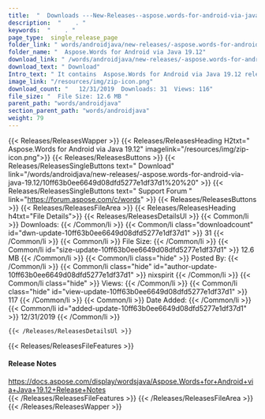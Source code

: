 ```yaml
---
title:  "  Downloads ---New-Releases--aspose.words-for-android-via-java-19.12 . " 
description:  "    . " 
keywords:  "    . " 
page_type:  single_release_page
folder_link: " words/androidjava/new-releases/-aspose.words-for-android-via-java-19.12/"
folder_name: "  Aspose.Words for Android via Java 19.12"
download_link: " /words/androidjava/new-releases/-aspose.words-for-android-via-java-19.12/10ff63b0ee6649d08dfd5277e1df37d1"
download_text: " Download"
Intro_text: " It contains  Aspose.Words for Android via Java 19.12 release."
image_link: "/resources/img/zip-icon.png"
download_count: "   12/31/2019  Downloads: 31  Views: 116"
file_size: "  File Size: 12.6 MB "
parent_path: "words/androidjava"
section_parent_path: "words/androidjava"
weight: 79
---
```


{{< Releases/ReleasesWapper >}}
  {{< Releases/ReleasesHeading H2txt="  Aspose.Words for Android via Java 19.12" imagelink="/resources/img/zip-icon.png">}}
  {{< Releases/ReleasesButtons >}}
    {{< Releases/ReleasesSingleButtons text=" Download" link="/words/androidjava/new-releases/-aspose.words-for-android-via-java-19.12/10ff63b0ee6649d08dfd5277e1df37d1%20%20" >}}
    {{< Releases/ReleasesSingleButtons text=" Support Forum " link="https://forum.aspose.com/c/words" >}}
  {{< Releases/ReleasesButtons >}}
  {{< Releases/ReleasesFileArea >}}
    {{< Releases/ReleasesHeading h4txt="File Details">}}
    {{< Releases/ReleasesDetailsUl >}}
            {{< Common/li  >}} Downloads: {{< /Common/li >}} 
      {{< Common/li class="downloadcount" id="dwn-update-10ff63b0ee6649d08dfd5277e1df37d1" >}} 31 {{< /Common/li >}} 
      {{< Common/li  >}} File Size: {{< /Common/li >}} 
      {{< Common/li id="size-update-10ff63b0ee6649d08dfd5277e1df37d1" >}} 12.6 MB {{< /Common/li >}} 
      {{< Common/li  class="hide" >}} Posted By: {{< /Common/li >}} 
      {{< Common/li class="hide" id="author-update-10ff63b0ee6649d08dfd5277e1df37d1" >}} nixspirit {{< /Common/li >}} 
      {{< Common/li class="hide"  >}} Views: {{< /Common/li >}} 
      {{< Common/li class="hide" id="view-update-10ff63b0ee6649d08dfd5277e1df37d1" >}} 117 {{< /Common/li >}} 
      {{< Common/li  >}} Date Added: {{< /Common/li >}} 
      {{< Common/li id="added-update-10ff63b0ee6649d08dfd5277e1df37d1" >}} 12/31/2019 {{< /Common/li >}} 

    {{< /Releases/ReleasesDetailsUl >}}

  {{< Releases/ReleasesFileFeatures >}}
      <h4>Release Notes</h4><div><a href="https://docs.aspose.com/display/wordsjava/Aspose.Words+for+Android+via+Java+19.12+Release+Notes">https://docs.aspose.com/display/wordsjava/Aspose.Words+for+Android+via+Java+19.12+Release+Notes</a></div>
  {{< /Releases/ReleasesFileFeatures >}}
 {{< /Releases/ReleasesFileArea >}}
{{< /Releases/ReleasesWapper >}}


